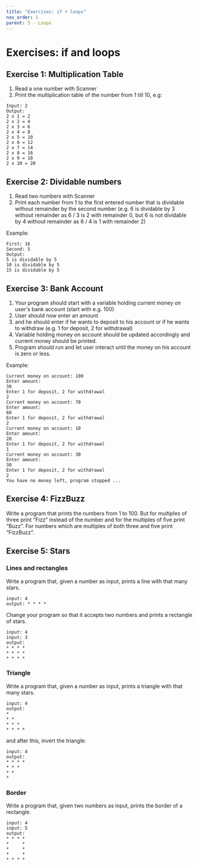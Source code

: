 ```yaml
---
title: "Exercises: if + loops"
nav_order: 1
parent: 5 - Loops
---
```


# Exercises: if and loops

## Exercise 1: Multiplication Table

1. Read a one number with Scanner
2. Print the multiplication table of the number from 1 till 10, e.g:

```text
Input: 2
Output:
2 x 1 = 2
2 x 2 = 4
2 x 3 = 6
2 x 4 = 8
2 x 5 = 10
2 x 6 = 12
2 x 7 = 14
2 x 8 = 16
2 x 9 = 18
2 x 10 = 20
```

## Exercise 2: Dividable numbers

1. Read two numbers with Scanner
2. Print each number from 1 to the first entered number that is dividable without remainder by the second number (e.g. 6 is dividable by 3 without remainder as 6 / 3 is 2 with remainder 0, but 6 is not dividable by 4 without remainder as 6 / 4 is 1 with remainder 2)

Example:
```text
First: 16
Second: 5
Output:
5 is dividable by 5
10 is dividable by 5
15 is dividable by 5
```

## Exercise 3: Bank Account

1. Your program should start with a variable holding current money on user's bank account (start with e.g. 100)
2. User should now enter an amount
3. and he should enter if he wants to deposit to his account or if he wants to withdraw (e.g. 1 for deposit, 2 for withdrawal)
4. Variable holding money on account should be updated accordingly and current money should be printed.
5. Program should run and let user interact until the money on his account is zero or less.

Example:
```text
Current money on account: 100
Enter amount:
30
Enter 1 for deposit, 2 for withdrawal
2
Current money on account: 70
Enter amount:
60
Enter 1 for deposit, 2 for withdrawal
2
Current money on account: 10
Enter amount:
20
Enter 1 for deposit, 2 for withdrawal
1
Current money on account: 30
Enter amount:
30
Enter 1 for deposit, 2 for withdrawal
2
You have no money left, program stopped ...
```

## Exercise 4: FizzBuzz

Write a program that prints the numbers from 1 to 100. But for multiples of three print “Fizz” instead of the number
and for the multiples of five print “Buzz”. For numbers which are multiples of both three and five print “FizzBuzz”.

## Exercise 5: Stars

### Lines and rectangles

Write a program that, given a number as input, prints a line with that many stars.

```text
input: 4
output: * * * *
```

Change your program so that it accepts two numbers and prints a rectangle of stars.

```text
input: 4
input: 3
output:
* * * *
* * * *
* * * *
```

### Triangle

Write a program that, given a number as input, prints a triangle with that many stars.

```text
input: 4
output:
*
* *
* * *
* * * *
```

and after this, invert the triangle:

```text
input: 4
output:
* * * *
* * *
* *
*
```

### Border

Write a program that, given two numbers as input, prints the border of a rectangle.

```text
input: 4
input: 5
output:
* * * *
*     *
*     *
*     *
* * * *
```